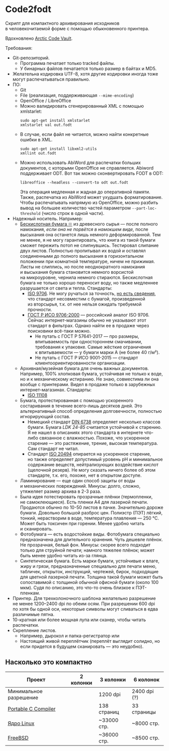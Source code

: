 # Code2fodt

Скрипт для компактного архивирования исходников
в&nbsp;человекочитаемой форме
с&nbsp;помощью обыкновенного принтера.

Вдохновлено [Arctic Code Vault](https://archiveprogram.github.com/arctic-vault/).

Требования:

* Git-репозиторий.
  * Программа печатает только tracked файлы.
  * У&nbsp;бинарных файлов печатается только размер в&nbsp;байтах и&nbsp;MD5.
* Желательна кодировка UTF-8, хотя другие кодировки иногда тоже могут распечатываться правильно.
* ПО:
  * Git
  * File (реализация, поддерживающая `--mime-encoding`)
  * OpenOffice / LibreOffice
  * Можно валидировать сгенерированный XML с&nbsp;помощью xmlstarlet:
    ```
    sudo apt-get install xmlstarlet
    xmlstarlet val out.fodt
    ```
  * В случае, если файл не&nbsp;читается, можно найти конкретные ошибки в&nbsp;XML.
    ```
    sudo apt-get install libxml2-utils
    xmllint out.fodt
    ```
  * Можно использовать AbiWord для распечатки больших документов,
    с&nbsp;которыми OpenOffice не&nbsp;справляется.
    Abiword поддерживает ODT. Вот так можно сконвертировать FODT в ODT:
    ```
    libreoffice --headless --convert-to odt out.fodt
    ```
    Эта операция медленная и&nbsp;жадная до&nbsp;оперативной памяти.
    Также, распечатка из&nbsp;AbiWord может ухудшать форматирование.
    Чтобы распечатывать напрямую из&nbsp;OpenOffice, можно
    разбить вывод на&nbsp;большее количество частей параметром `--part-loc-threshold`
    (число строк в&nbsp;одной части).
* Надежный носитель. Например:
  * [Бескислотная бумага ♾](https://en.wikipedia.org/wiki/Acid-free_paper) из&nbsp;древесного сырья&nbsp;—
  после полного намокания,
  *если она не&nbsp;порвётся в&nbsp;намокшем виде,*
  после высыхания она останется лишь немного деформированной.
  Тем не&nbsp;менее, я&nbsp;не&nbsp;могу гарантировать, что
  книга из&nbsp;такой бумаги сможет пережить потоп не&nbsp;слипнувшись.
  Тестировал слипание двух листов.
  Полностью пропитывал их водой и&nbsp;оставлял соединенными до&nbsp;полного высыхания
  в&nbsp;горизонтальном положении при комнатной температуре, ничем не&nbsp;прижимая.
  Листы не&nbsp;слиплись, но после неоднократного намокания и&nbsp;высыхания
  бумага становится немного ворсистой на&nbsp;микроуровне, чернила немного стираются. 
  Бескислотная бумага не&nbsp;только хорошо переносит воду, но также
  медленнее разрушается от&nbsp;света и&nbsp;тепла.
  Стандарты:
    * [ISO 9706](https://www.iso.org/standard/17562.html).
      Не&nbsp;могу ручаться за&nbsp;точность,
      [но&nbsp;есть сведения](https://www.klug-conservation.com/medien/Wissen/Wissens_Folder/wissen8_blauer_engel_en.pdf), что стандарт несовместим
      с&nbsp;бумагой, произведенной из&nbsp;вторсырья, т.к.
      от&nbsp;нее нельзя ожидать требуемой прочности.
    * [ГОСТ Р ИСО 9706-2000](https://internet-law.ru/gosts/gost/10997/) —
    российский аналог ISO&nbsp;9706.
    Сейчас интернет-магазины обычно не&nbsp;указывают этот стандарт в&nbsp;фильтрах.
    Однако найти ее в&nbsp;продаже через поисковики всё-таки можно. 
      * Не&nbsp;путать с&nbsp;ГОСТ&nbsp;Р&nbsp;57641-2017&nbsp;— про размеры,
        впитываемость при одностороннем смачивании, требования к&nbsp;упаковке.
        Самые жёсткие ограничения к&nbsp;впитываемости&nbsp;—
        у&nbsp;бумаги марки&nbsp;А (не&nbsp;более 40&nbsp;г/м²).
      * Не&nbsp;путать с&nbsp;ГОСТ&nbsp;Р&nbsp;ИСО 9001-2015&nbsp;—
        стандарт клиентоориентированности организации.
  * Архивная/музейная бумага для очень важных документов.
  Например, 100% хлопковая бумага, устойчивая не&nbsp;только к&nbsp;воде, но и к&nbsp;механическому истиранию.
  Не&nbsp;знаю, совместима&nbsp;ли она вообще с&nbsp;принтерами.
  Видел в&nbsp;продаже только в&nbsp;зарубежных интернет-магазинах.
  Стандарты:
    * [ISO 11108](https://www.iso.org/standard/1708.html)
  * Бумага, протестированная с&nbsp;помощью ускоренного состаривания
  в&nbsp;течение всего-лишь десятков дней.
  Это альтернативный способ определения долговечности, полностью игнорирующий
  состав.
    * Немецкий стандарт [DIN 6738](https://blog.stp.de/archive-herausforderung-fuer-papier/)
      определяет несколько классов бумаги. Бумага *LDK&nbsp;24-85* считается устойчивой к&nbsp;старению.
      Я&nbsp;не&nbsp;нашел в&nbsp;описаниях этого стандарта в&nbsp;интернете что-либо связанное с&nbsp;влажностью.
      Похоже, что ускоренное старение&nbsp;— это растяжение, трение, высокая температура.
      Сам стандарт не&nbsp;читал.
    * Стандарт [ISO 20494](https://www.iso.org/standard/68211.html) опирается на&nbsp;ускоренное старение,
      но&nbsp;также определяет допустимый уровень pH
      и&nbsp;минимальное содержание веществ, нейтрализующих воздействие кислот (щелочной резерв).
      Не&nbsp;могу сказать ничего более об&nbsp;этом стандарте,
      т.к. его, похоже, нет в&nbsp;открытом доступе.
  * Ламинирование&nbsp;— еще один способ защиты от&nbsp;воды и&nbsp;механических повреждений.
  Минусы: долго, сложно, утяжеляет размер архива в 2-3 раза.
  * Была идея потестировать прозрачные плёнки (термопленки, не&nbsp;самоклеющиеся).
  Есть пленки A4 для лазерной печати.
  Продаются обычно по 10-50 листов в пачке.
  Значительно дороже бумаги. Довольно большой разброс цен.
  Полиэстр (ПЭТ) лёгкий, тонкий, нерастворим в воде,
  температура плавления&nbsp;— 250&nbsp;°C.
  Может быть токсичен при горении. Менее удобно читать и&nbsp;сканировать.
  * Фотобумага&nbsp;— есть водостойкие виды.
    Фотобумага специально предназначена для длительного хранения.
    Чуть дешевле плёнок. Не прозрачная, белый фон.
    Минусы: скорее всего подходит только для струйной печати;
    намного тяжелее плёнок; может быть менее удобно читать из-за глянца.
  * Синтетическая бумага. Есть марки бумаги, устойчивые к&nbsp;влаге, жиру и&nbsp;грязи,
    предназначенные специально для печати меню, табличек, открыток,
    инструкций, чертежей, бирок, подходящие для цветной лазерной печати.
    Толщина такой бумаги может быть сопоставимой
    с&nbsp;толщиной обычной офисной бумаги (около 100 мкм).
    Судя по&nbsp;описанию, это что-то очень близкое к&nbsp;ПЭТ-пленкам.
* Принтер. Для трехколоночного шаблона желательно разрешение не&nbsp;менее 1200–2400&nbsp;dpi по&nbsp;обеим осям.
  При&nbsp;разрешении 600&nbsp;dpi по&nbsp;хотя&nbsp;бы одной оси,
  некоторые символы могут сливаться в&nbsp;едва
  различимые пятна.
* 10-кратная или более мощная лупа или сканер, чтобы читать распечатки.
* Скрепление листов.
  * Например, дырокол и папка-регистратор или
  * Настоящий живой переплётчик (переплёт выглядит солидно,
  но если придется в будущем сканировать&nbsp;— это неудобно).


## Насколько это компактно

| Проект                                            | 2 колонки  | 3 колонки     | 6 колонок     |
| ---------------                                   | ---------- | ------------- | ------------- |
| Минимальное разрешение                                   |     | 1200 dpi      | 2400 dpi (?)  |
| [Portable C Compiler](https://github.com/OrangeTide/pcc) |     | 138 страниц   | 33 страницы   |
| [Ядро Linux](https://github.com/torvalds/linux)          |     | ~33000 стр.   | ~8000 стр.    |
| [FreeBSD](https://github.com/freebsd/freebsd-src.git)    |     | ~36000 стр.   | ~8500 стр.    |
